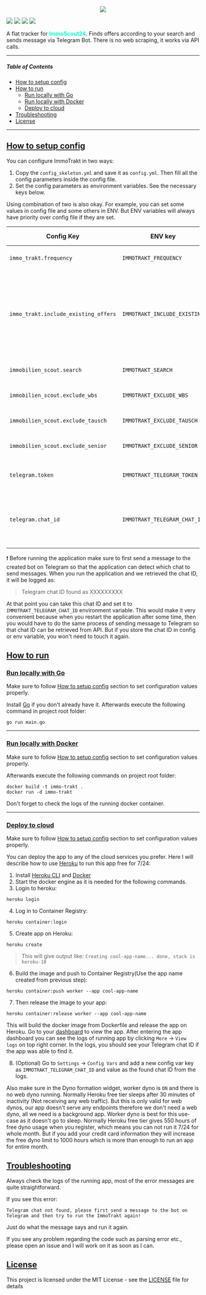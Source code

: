 <p align="center">
  <img src="https://imgur.com/C1aP2p5.png">
</p>

<p align="left">
<img src="https://img.shields.io/github/license/mustafabayar/immo_trakt">
<img src="https://img.shields.io/maintenance/yes/2022">
<a href="https://www.codacy.com/gh/mustafabayar/immo_trakt/dashboard?utm_source=github.com&amp;utm_medium=referral&amp;utm_content=mustafabayar/immo_trakt&amp;utm_campaign=Badge_Grade"><img src="https://app.codacy.com/project/badge/Grade/1b1ae1e6c305418d91da7c9c4c7d9adf"/></a>
<a href="http://golang.org"><img src="https://img.shields.io/badge/Made%20with-Go-1f425f.svg"/></a>
</p>

A flat tracker for <span style="color:#01ffd1">**ImmoScout24**</span>. Finds offers according to your search and sends message via Telegram Bot.
There is no web scraping, it works via API calls.

---
##### Table of Contents  
-   [How to setup config](#how-to-setup-config)
-   [How to run](#how-to-run)
    -   [Run locally with Go](#run-locally-with-go)
    -   [Run locally with Docker](#run-locally-with-docker)
    -   [Deploy to cloud](#deploy-to-cloud)
-   [Troubleshooting](#troubleshooting)
-   [License](#license)
---
## [How to setup config](#how-to-setup-config)
You can configure ImmoTrakt in two ways:
1.  Copy the `config_skeleton.yml` and save it as `config.yml`. Then fill all the config parameters inside the config file.
2.  Set the config parameters as environment variables. See the necessary keys below.

Using combination of two is also okay. For example, you can set some values in config file and some others in ENV. But ENV variables will always have priority over config file if they are set.

| Config Key | ENV key | Description | Default Value |
| ------------------------------------ | ---------------------------- | ----------- | ------------- |
| `immo_trakt.frequency` | `IMMOTRAKT_FREQUENCY` | Duration string as described in https://golang.org/pkg/time/#ParseDuration. For example ***1m*** means every 1 minute. | **1m** |
| `immo_trakt.include_existing_offers` | `IMMOTRAKT_INCLUDE_EXISTING` | `true` if you want the bot to send message for all the existing offers that fits the given search url. `false` if you want the bot to only start sending offers that are added after the app started running. For most people, use-case of this bot is to see the ***new*** offers as soon as possible, not the existing ones as you can already see them when you open the ImmoblienScout website. Therefore **false** makes more sense to not clutter your chat with tons of already existing offers. | **false** |
| `immobilien_scout.search` | `IMMOTRAKT_SEARCH` | Simply go to immobilien scout and make a search according to your criterias and then copy the final url to this config value. | None. Must be set. |
| `immobilien_scout.exclude_wbs` | `IMMOTRAKT_EXCLUDE_WBS` | `true` if you want offers that contains **WBS** keyword in the offer title to be ignored. `false` otherwise. | **false** |
| `immobilien_scout.exclude_tausch` | `IMMOTRAKT_EXCLUDE_TAUSCH` | `true` if you want offers that contains **TAUSCH** keyword in the offer title to be ignored. `false` otherwise. | **false** |
| `immobilien_scout.exclude_senior` | `IMMOTRAKT_EXCLUDE_SENIOR` | `true` if you want offers that contains **SENIOR** keyword in the offer title to be ignored. `false` otherwise. | **false** |
| `telegram.token` | `IMMOTRAKT_TELEGRAM_TOKEN` | Register a new bot with the [BotFather](https://telegram.me/BotFather). Follow the instructions and create your bot. Botfather will return bot token to access the HTTP API. | None. Must be set. |
| `telegram.chat_id` | `IMMOTRAKT_TELEGRAM_CHAT_ID` | This is the personal chat you have with the created Bot. It is okay to not know your chat ID, just leave it empty and we will try to find the correct chat ID using the token. | None. Leave it empty if you don't know. |

:exclamation: Before running the application make sure to first send a message to the created bot on Telegram so that the application can detect which chat to send messages.
When you run the application and we retrieved the chat ID, it will be logged as:
> Telegram chat ID found as XXXXXXXXX

At that point you can take this chat ID and set it to `IMMOTRAKT_TELEGRAM_CHAT_ID` environment variable. This would make it very convenient because when you restart the application after some time, then you would have to do the same process of sending message to Telegram so that chat ID can be retrieved from API. But if you store the chat ID in config or env variable, you won't need to touch it again.

## [How to run](#how-to-run)

### [Run locally with Go](#run-locally-with-go)
Make sure to follow [How to setup config](#how-to-setup-config) section to set configuration values properly.

Install [Go](https://golang.org/doc/install) if you don't already have it. Afterwards execute the following command in project root folder:
```
go run main.go
```
---
### [Run locally with Docker](#run-locally-with-docker)
Make sure to follow [How to setup config](#how-to-setup-config) section to set configuration values properly.

Afterwards execute the following commands on project root folder:
```
docker build -t immo-trakt .
docker run -d immo-trakt
```
Don't forget to check the logs of the running docker container.

---
### [Deploy to cloud](#deploy-to-cloud)
Make sure to follow [How to setup config](#how-to-setup-config) section to set configuration values properly.

You can deploy the app to any of the cloud services you prefer. Here I will describe how to use [Heroku](https://www.heroku.com/pricing) to run this app free for 7/24:
1.  Install [Heroku CLI](https://devcenter.heroku.com/articles/heroku-cli) and [Docker](https://docs.docker.com/get-docker/)
2. Start the docker engine as it is needed for the following commands.
3.  Login to heroku: 
```
heroku login
```
4.  Log in to Container Registry: 
```
heroku container:login
``` 
5.  Create app on Heroku: 
```
heroku create
```
> This will give output like: `Creating cool-app-name... done, stack is heroku-18`
6.  Build the image and push to Container Registry(Use the app name created from previous step): 
```
heroku container:push worker --app cool-app-name
```
7.  Then release the image to your app: 
```
heroku container:release worker --app cool-app-name
```
This will build the docker image from Dockerfile and release the app on Heroku. Go to your [dashboard](https://dashboard.heroku.com/apps) to view the app. After entering the app dashboard you can see the logs of running app by clicking `More` -> `View logs` on top right corner.
In the logs, you should see your Telegram chat ID if the app was able to find it.

8. (Optional) Go to `Settings` -> `Config Vars` and add a new config var key as `IMMOTRAKT_TELEGRAM_CHAT_ID` and value as the found chat ID from the logs.

Also make sure in the Dyno formation widget, worker dyno is `ON` and there is no web dyno running.
Normally Heroku free tier sleeps after 30 minutes of inactivity (Not receiving any web traffic). But this is only valid for web dynos, our app doesn't serve any endpoints therefore we don't need a web dyno, all we need is a background app. Worker dyno is best for this use-case as it doesn't go to sleep. Normally Heroku free tier gives 550 hours of free dyno usage when you register, which means you can not run it 7/24 for whole month. But if you add your credit card information they will increase the free dyno limit to 1000 hours which is more than enough to run an app for entire month.

## [Troubleshooting](#troubleshooting)

Always check the logs of the running app, most of the error messages are quite straightforward.

If you see this error:

```
Telegram chat not found, please first send a message to the bot on Telegram and then try to run the ImmoTrakt again!
```

Just do what the message says and run it again.

If you see any problem regarding the code such as parsing error etc., please open an issue and I will work on it as soon as I can.

## [License](#license)
This project is licensed under the MIT License - see the [LICENSE](LICENSE) file for details
